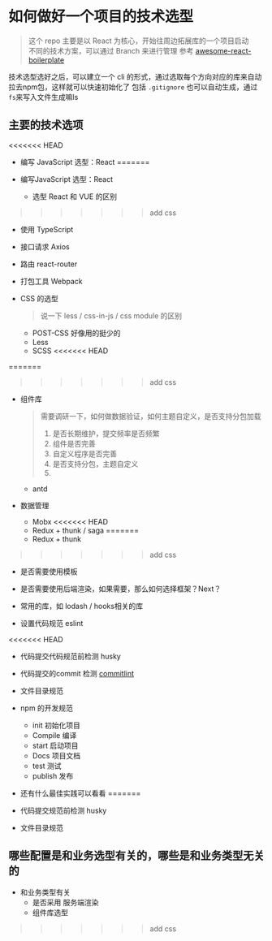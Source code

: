 # 如何做好一个项目的技术选型

> 这个 repo 主要是以 React 为核心，开始往周边拓展库的一个项目启动\
> 不同的技术方案，可以通过 Branch 来进行管理
> 参考 [awesome-react-boilerplate](https://linghucong.js.org/awesome-react-boilerplate/)

技术选型选好之后，可以建立一个 cli 的形式，通过选取每个方向对应的库来自动拉去npm包，这样就可以快速初始化了
包括 `.gitignore` 也可以自动生成，通过`fs`来写入文件生成嘛ls

## 主要的技术选项
<<<<<<< HEAD
- 编写 JavaScript 选型：React
=======
- 编写JavaScript 选型：React

    - 选型 React 和 VUE 的区别
>>>>>>> add css

- 使用 TypeScript

- 接口请求 Axios

- 路由 react-router  

- 打包工具 Webpack 

- CSS 的选型

  > 说一下 less / css-in-js / css module 的区别

  - POST-CSS 好像用的挺少的
  - Less
  - SCSS
<<<<<<< HEAD
  
=======

>>>>>>> add css
- 组件库 
  >需要调研一下，如何做数据验证，如何主题自定义，是否支持分包加载
  > 1. 是否长期维护，提交频率是否频繁
  > 2. 组件是否完善
  > 3. 自定义程序是否完善
  > 4. 是否支持分包，主题自定义
  > 5. 
  - antd 
  
- 数据管理
    - Mobx 
<<<<<<< HEAD
    - Redux + thunk / saga
=======
    - Redux + thunk
>>>>>>> add css
    
- 是否需要使用模板

- 是否需要使用后端渲染，如果需要，那么如何选择框架？Next？

- 常用的库，如 lodash / hooks相关的库  

- 设置代码规范 eslint

<<<<<<< HEAD
- 代码提交代码规范前检测 husky

- 代码提交的commit 检测 [commitlint](https://github.com/conventional-changelog/commitlint)

- 文件目录规范

- npm 的开发规范

    - init 初始化项目
    - Compile 编译
    - start 启动项目
    - Docs 项目文档
    - test 测试
    - publish 发布

- 还有什么最佳实践可以看看
=======
- 代码提交规范前检测 husky

- 文件目录规范



## 哪些配置是和业务选型有关的，哪些是和业务类型无关的

- 和业务类型有关
  - 是否采用 服务端渲染
  - 组件库选型
>>>>>>> add css
